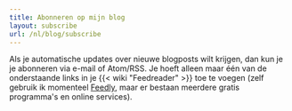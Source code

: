 ```yaml
---
title: Abonneren op mijn blog
layout: subscribe
url: /nl/blog/subscribe
---
```


Als je automatische updates over nieuwe blogposts wilt krijgen, dan kun je je abonneren via e-mail of Atom/RSS. Je hoeft alleen maar één van de onderstaande links in je {{< wiki "Feedreader" >}} toe te voegen (zelf gebruik ik momenteel [Feedly](https://feedly.com/), maar er bestaan meerdere gratis programma's en online services).
